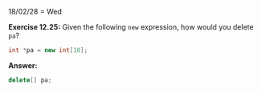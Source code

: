 18/02/28 = Wed

**Exercise 12.25:** Given the following `new` expression, how would you delete `pa`?

```c++
int *pa = new int[10];
```

**Answer:**

```c++
delete[] pa;
```

